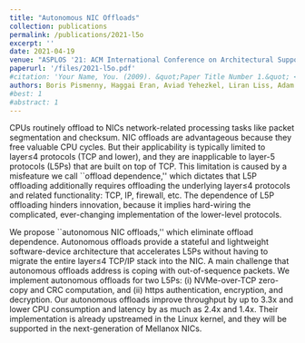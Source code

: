 ```yaml
---
title: "Autonomous NIC Offloads"
collection: publications
permalink: /publications/2021-l5o
excerpt: ''
date: 2021-04-19
venue: "ASPLOS '21: ACM International Conference on Architectural Support for Languages and Operating Systems"
paperurl: '/files/2021-l5o.pdf'
#citation: 'Your Name, You. (2009). &quot;Paper Title Number 1.&quot; <i>Journal 1</i>. 1(1).'
authors: Boris Pismenny, Haggai Eran, Aviad Yehezkel, Liran Liss, Adam Morrison, Dan Tsafrir
#best: 1
#abstract: 1
---
```

CPUs routinely offload to NICs network-related processing tasks like
packet segmentation and checksum. NIC offloads are advantageous
because they free valuable CPU cycles. But their applicability is
typically limited to layer≤4 protocols (TCP and lower), and they
are inapplicable to layer-5 protocols (L5Ps) that are built on top of
TCP. This limitation is caused by a misfeature we call ``offload
dependence,'' which dictates that L5P offloading additionally requires
offloading the underlying layer≤4 protocols and related
functionality: TCP, IP, firewall, etc. The dependence of L5P
offloading hinders innovation, because it implies hard-wiring the
complicated, ever-changing implementation of the lower-level
protocols.

We propose ``autonomous NIC offloads,'' which eliminate offload dependence.
Autonomous offloads provide a stateful and lightweight software-device
architecture that accelerates L5Ps without having to migrate the
entire layer≤4 TCP/IP stack into the NIC. A main challenge that
autonomous offloads address is coping with out-of-sequence packets. We
implement autonomous offloads for two L5Ps: (i) NVMe-over-TCP
zero-copy and CRC computation, and (ii) https authentication,
encryption, and decryption. Our autonomous offloads improve throughput
by up to 3.3x and lower CPU consumption and latency by as
much as 2.4x and 1.4x. Their implementation is
already upstreamed in the Linux kernel, and they will be supported in
the next-generation of Mellanox NICs.
